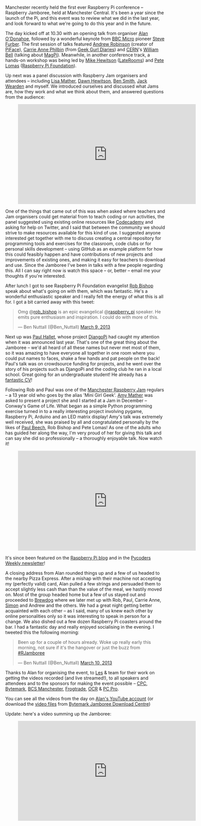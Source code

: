 Manchester recently held the first ever Raspberry Pi conference – Raspberry Jamboree, held at
Manchester Central. It's been a year since the launch of the Pi, and this event was to review what
we did in the last year, and look forward to what we're going to do this year and in the future.

The day kicked off at 10.30 with an opening talk from organiser [Alan
O'Donahoe](http://twitter.com/teknoteacher), followed by a wonderful keynote from [BBC
Micro](http://en.wikipedia.org/wiki/BBC_Micro) pioneer [Steve
Furber](http://en.wikipedia.org/wiki/Steve_Furber). The first session of talks featured [Andrew
Robinson](https://twitter.com/fortyfourmu) (creator of
[PiFace](http://pi.cs.man.ac.uk/interface.htm)), [Carrie Anne
Philbin](https://twitter.com/MissPhilbin) (from [Geek Gurl
Diaries](http://www.geekgurldiaries.co.uk/)) and [CERN](http://home.web.cern.ch/)'s [William
Bell](http://wbell.web.cern.ch/wbell/) (talking about [MagPi](http://www.themagpi.com/)). Meanwhile,
in another conference track, a hands-on workshop was being led by [Mike
Hewitson](https://twitter.com/mikeAhewitson) ([LateRooms](http://www.laterooms.com/)) and [Pete
Lomas](http://www.raspberrypi.org/archives/tag/pete-lomas) ([Raspberry Pi
Foundation](http://www.raspberrypi.org/)).

Up next was a panel discussion with Raspberry Jam organisers and attendees – including [Lisa
Mather](https://twitter.com/elsie_m_), [Dawn Hewitson](https://twitter.com/DawnHewitson), [Ben
Smith](https://twitter.com/ManchesterBudo), [Jack Wearden](https://twitter.com/JackWeirdy) and
myself. We introduced ourselves and discussed what Jams are, how they work and what we think about
them, and answered questions from the audience:

<figure>
<iframe width="560" height="315" src="https://www.youtube.com/embed/vmJToV0VKTw?si=MrVU2a_-CGires2L" title="YouTube video player" frameborder="0" allow="accelerometer; autoplay; clipboard-write; encrypted-media; gyroscope; picture-in-picture; web-share" referrerpolicy="strict-origin-when-cross-origin" allowfullscreen></iframe>
</figure>

One of the things that came out of this was when asked where teachers and Jam organisers could get
material from to teach coding or run activities, the panel suggested using existing online resources
like [Codecademy](http://www.codecademy.com/) and asking for help on Twitter, and I said that
between the community we should strive to make resources available for this kind of use. I suggested
anyone interested get together with me to discuss creating a central repository for programming
tools and exercises for the classroom, code clubs or for personal skills development – using GitHub
as an example platform for how this could feasibly happen and have contributions of new projects and
improvements of existing ones, and making it easy for teachers to download and use. Since the
Jamboree I've been in talks with a few people regarding this. All I can say right now is watch this
space – or, better – email me your thoughts if you're interested.

After lunch I got to see Raspberry Pi Foundation evangelist [Rob
Bishop](https://twitter.com/rob_bishop) speak about what's going on with them, which was fantastic.
He's a wonderful enthusiastic speaker and I really felt the energy of what this is all for. I got a
bit carried away with this tweet:

> Omg @[rob_bishop](https://twitter.com/rob_bishop) is an epic evangelical
> @[raspberry_pi](https://twitter.com/raspberry_pi) speaker. He emits pure enthusiasm and
> inspiration. I could do with more of this.
>
> — Ben Nuttall (@Ben_Nuttall) [March 9,
> 2013](https://twitter.com/Ben_Nuttall/status/310410252371771392)

Next up was [Paul Hallet](https://twitter.com/phalt_), whose project
[DjangoPi](http://djangopi.com/) had caught my attention when it was announced last year. That's one
of the great thing about the Jamboree – we'd all heard of all these names but never met most of
them, so it was amazing to have everyone all together in one room where you could put names to
faces, shake a few hands and pat people on the back! Paul's talk was on crowdsource funding for
projects, and he went over the story of his projects such as DjangoPi and the coding club he ran in
a local school. Great going for an undergraduate student! He already has a [fantastic
CV](http://phalt.co/ph_cv.pdf)!

Following Rob and Paul was one of the [Manchester Raspberry Jam](http://mcrraspjam.org.uk/) regulars
– a 13 year old who goes by the alias 'Mini Girl Geek'. [Amy
Mather](https://twitter.com/minigirlgeek) was asked to present a project she and I started at a Jam
in December – Conway's Game of Life. What began as a simple Python programming exercise turned in to
a really interesting project involving pygame, Raspberry Pi, Arduino and an LED matrix display!
Amy's talk was extremely well received, she was praised by all and congratulated personally by the
likes of [Paul Beech](https://twitter.com/guru), Rob Bishop and Pete Lomas! As one of the adults who
has guided her along the way, I'm very proud of her for giving this talk and can say she did so
professionally – a thoroughly enjoyable talk. Now watch it!

<figure>
<iframe width="560" height="315" src="https://www.youtube.com/embed/a35XINnYFtA?si=m1-ik4QK2nUmu7xI" title="YouTube video player" frameborder="0" allow="accelerometer; autoplay; clipboard-write; encrypted-media; gyroscope; picture-in-picture; web-share" referrerpolicy="strict-origin-when-cross-origin" allowfullscreen></iframe>
</figure>

It's since been featured on the [Raspberry Pi blog](http://www.raspberrypi.org/archives/3506) and in
the [Pycoders Weekly
newsletter](http://us4.campaign-archive2.com/?u=9735795484d2e4c204da82a29&id=8d2a169bdd)!

A closing address from Alan rounded things up and a few of us headed to the nearby Pizza Express.
After a mishap with their machine not accepting my (perfectly valid) card, Alan pulled a few strings
and persuaded them to accept slightly less cash than than the value of the meal, we hastily moved
on. Most of the group headed home but a few of us stayed out and proceeded to
[Brewdog](http://www.brewdog.com/bars/manchester) where we later met up with Rob, Paul, Carrie Anne,
[Simon](https://twitter.com/cymplecy) and Andrew and the others. We had a great night getting better
acquainted with each other – as I said, many of us knew each other by online personalities only so
it was interesting to speak in person for a change. We also dished out a few dozen Raspberry Pi
coasters around the bar. I had a fantastic day and really enjoyed socialising in the evening. I
tweeted this the following morning:

> Been up for a couple of hours already. Woke up really early this morning, not sure if it's the
> hangover or just the buzz from [#RJamboree](https://twitter.com/search/%23RJamboree)
>
> — Ben Nuttall (@Ben_Nuttall) [March 10,
> 2013](https://twitter.com/Ben_Nuttall/status/310655061120401409)

Thanks to Alan for organising the event, to [Les](https://twitter.com/biglesp) & team for their work
on getting the videos recorded (and live streamed!), to all speakers and attendees and to the
sponsors for making the event possible – [CPC](http://cpc.farnell.com/raspberrypi),
[Bytemark](http://cpc.farnell.com/raspberrypi), [BCS Manchester](http://manchester.bcs.org/),
[Frogtrade](http://www.frogtrade.com/),
[OCR](http://www.ocr.org.uk/qualifications/by-subject/ict/raspberry-pi/?utm_source=external&utm_medium=short&utm_campaign=nurpi_230113)
& [PC Pro](http://www.pcpro.co.uk/features/379825/write-a-raspberry-pi-game-in-python).

You can see all the videos from the day on [Alan's YouTube
account](http://www.youtube.com/teknoteacher) (or download the [video
files](http://jamboree.bytemark.co.uk/glo_video/) from [Bytemark Jamboree Download
Centre](http://jamboree.bytemark.co.uk/))

Update: here's a video summing up the Jamboree:

<figure>
<iframe width="560" height="315" src="https://www.youtube.com/embed/A_lGow-nxrY?si=fDzMjabFJOWcV3dj" title="YouTube video player" frameborder="0" allow="accelerometer; autoplay; clipboard-write; encrypted-media; gyroscope; picture-in-picture; web-share" referrerpolicy="strict-origin-when-cross-origin" allowfullscreen></iframe>
</figure>